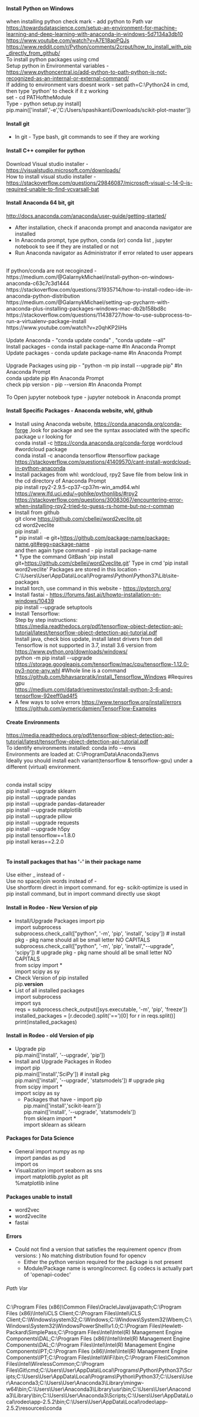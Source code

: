 #### Install Python on Windows
when installing python check mark - add python to Path var
https://towardsdatascience.com/setup-an-environment-for-machine-learning-and-deep-learning-with-anaconda-in-windows-5d7134a3db10 <br/>
https://www.youtube.com/watch?v=A7E18apPQJs <br/>
https://www.reddit.com/r/Python/comments/2crput/how_to_install_with_pip_directly_from_github/ <br/>
To install python packages using cmd <br/>
Setup python in Environmental variables - https://www.pythoncentral.io/add-python-to-path-python-is-not-recognized-as-an-internal-or-external-command/ <br/>
If adding to environment vars doesnt work - set path=C:\Python24 in cmd, then type 'python' to check if it z working <br/>
set - cd PATHoftheModule <br/>
Type - python setup.py install] <br/>
pip.main(['install','-e','C:/Users/spashikanti/Downloads/scikit-plot-master']) <br/>

#### Install git 
* In git - Type bash, git commands to see if they are working <br/>

#### Install C++ compiler for python
Download Visual studio installer - https://visualstudio.microsoft.com/downloads/ <br/>
How to install visual studio installer - https://stackoverflow.com/questions/29846087/microsoft-visual-c-14-0-is-required-unable-to-find-vcvarsall-bat

#### Install Anaconda 64 bit, git
http://docs.anaconda.com/anaconda/user-guide/getting-started/ <br/>
* After installation, check if anaconda prompt and anaconda navigator are installed <br/>
* In Anaconda prompt, type python, conda (or) conda list , jupyter notebook to see if they are installed or not  <br/>
* Run Anaconda navigator as Administrator if error related to user appears <br/>
 <br/>
If python/conda are not recoginzed - https://medium.com/@GalarnykMichael/install-python-on-windows-anaconda-c63c7c3d1444 <br/>
https://stackoverflow.com/questions/31935714/how-to-install-rodeo-ide-in-anaconda-python-distribution <br/>
https://medium.com/@GalarnykMichael/setting-up-pycharm-with-anaconda-plus-installing-packages-windows-mac-db2b158bd8c <br/>
https://stackoverflow.com/questions/11438727/how-to-use-subprocess-to-run-a-virtualenv-package-install <br/>
https://www.youtube.com/watch?v=z0qhKP2liHs <br/>
 <br/>
Update Anaconda - "conda update conda" , "conda update --all" <br/>
Install packages - conda install package-name #In Anaconda Prompt <br/>
Update packages - conda update package-name #In Anaconda Prompt <br/>
 <br/>
Upgrade Packages using pip - "python -m pip install --upgrade pip" #In Anaconda Prompt <br/>
conda update pip #In Anaconda Prompt <br/>
check pip version - pip --version #In Anaconda Prompt <br/>
 <br/>
To Open jupyter notebook
type - jupyter notebook in Anaconda prompt

#### Install Specific Packages - Anaconda website, whl, github
* Install using Anaconda website, https://conda.anaconda.org/conda-forge ,look for package and see the syntax associated with the specific package u r looking for <br/>
conda install -c https://conda.anaconda.org/conda-forge wordcloud #wordcloud package <br/>
conda install -c anaconda tensorflow #tensorflow package <br/>
https://stackoverflow.com/questions/41409570/cant-install-wordcloud-in-python-anaconda <br/>
* Install packages from whl: wordcloud, rpy2 Save file from below link in the cd directory of Anaconda Prompt  <br/>
pip install rpy2-2.9.5-cp37-cp37m-win_amd64.whl <br/>
https://www.lfd.uci.edu/~gohlke/pythonlibs/#rpy2  <br/>
https://stackoverflow.com/questions/30083067/encountering-error-when-installing-rpy2-tried-to-guess-rs-home-but-no-r-comman <br/>
* Install from github <br/>
git clone https://github.com/cbellei/word2veclite.git <br/> 
cd word2veclite <br/>
pip install .  <br/>
  *
pip install -e git+https://github.com/package-name/package-name.git#egg=package-name <br/>
and then again type command - pip install package-name <br/>
  *
Type the command GitBash 'pip install git+https://github.com/cbellei/word2veclite.git'
Type in cmd 'pip install word2veclite'
Packages are stored in this location - C:\Users\User\AppData\Local\Programs\Python\Python37\Lib\site-packages
* Install torch, use command in this website - https://pytorch.org/ <br/>
* Install fastai - https://forums.fast.ai/t/howto-installation-on-windows/10439 <br/>
pip install --upgrade setuptools <br/>
* Install Tensorflow:  <br/>
Step by step instructions: https://media.readthedocs.org/pdf/tensorflow-object-detection-api-tutorial/latest/tensorflow-object-detection-api-tutorial.pdf <br/>
Install java, check bios update, install latest drivers from dell <br/>
Tensorflow is not supported in 3.7, install 3.6 version from https://www.python.org/downloads/windows/ <br/>
python -m pip install --upgrade https://storage.googleapis.com/tensorflow/mac/cpu/tensorflow-1.12.0-py3-none-any.whl #Whole line is a command <br/>
https://github.com/bhavsarpratik/install_Tensorflow_Windows #Requires gpu <br/>
https://medium.com/datadriveninvestor/install-python-3-6-and-tensorflow-92eeff0ad4f5 <br/>
* A few ways to solve errors
https://www.tensorflow.org/install/errors  <br/>
https://github.com/aymericdamien/TensorFlow-Examples <br/>
#### Create Environments
https://media.readthedocs.org/pdf/tensorflow-object-detection-api-tutorial/latest/tensorflow-object-detection-api-tutorial.pdf  <br/>
To identify environments installed: conda info --envs   <br/>
Environments are loaded at: C:\ProgramData\Anaconda3\envs  <br/>
Ideally you should install each variant(tensorflow & tensorflow-gpu) under a different (virtual) environment.  <br/>

<br/>
conda install scipy <br/>
pip install --upgrade sklearn <br/>
pip install --upgrade pandas <br/>
pip install --upgrade pandas-datareader <br/>
pip install --upgrade matplotlib <br/>
pip install --upgrade pillow <br/>
pip install --upgrade requests <br/>
pip install --upgrade h5py <br/>
pip install tensorflow==1.8.0 <br/>
pip install keras==2.2.0 <br/>
 <br/>
 
#### To install packages that has '-' in their package name
Use either _ instead of -  <br/>
Use no space/join words instead of - <br/>
Use shortform direct in import command. for eg- scikit-optimize is used in pip install command, but in import command directly use skopt
 <br/>
 
#### Install in Rodeo - New Version of pip ###
* Install/Upgrade Packages
import pip <br/>
import subprocess <br/>
subprocess.check_call(["python", '-m', 'pip', 'install', 'scipy']) # install pkg - pkg name should all be small letter NO CAPITALS <br/>
subprocess.check_call(["python", '-m', 'pip', 'install',"--upgrade", 'scipy']) # upgrade pkg - pkg name should all be small letter NO CAPITALS <br/>
from scipy import * <br/>
import scipy as sy <br/>
* Check Version of pip installed <br/>
pip.__version__ <br/>
* List of all installed packages <br/>
import subprocess <br/>
import sys <br/>
reqs = subprocess.check_output([sys.executable, '-m', 'pip', 'freeze']) <br/>
installed_packages = [r.decode().split('==')[0] for r in reqs.split()] <br/>
print(installed_packages) <br/>

#### Install in Rodeo - old Version of pip ###
* Upgrade pip <br/>
pip.main(['install', '--upgrade', 'pip']) <br/>
* Install and Upgrade Packages in Rodeo <br/>
import pip <br/>
pip.main(['install','SciPy']) # install pkg <br/>
pip.main(['install', '--upgrade', 'statsmodels']) # upgrade pkg <br/>
from scipy import * <br/>
import scipy as sy <br/>
  * Packages that have -
import pip <br/>
pip.main(['install','scikit-learn']) <br/>
pip.main(['install', '--upgrade', 'statsmodels']) <br/>
from sklearn import * <br/>
import sklearn as sklearn <br/>

#### Packages for Data Science
* General
import numpy as np <br/>
import pandas as pd <br/>
import os <br/>
* Visualization
import seaborn as sns <br/>
import matplotlib.pyplot as plt <br/>
%matplotlib inline <br/>

#### Packages unable to install
* word2vec
* word2veclite
* fastai

#### Errors
* Could not find a version that satisfies the requirement opencv (from versions: )  No matching distribution found for opencv
  * Either the python version required for the package is not present 
  * Module/Package name is wrong/incorrect. Eg codecs is actually part of 'openapi-codec'

###### Path Var
C:\Program Files (x86)\Common Files\Oracle\Java\javapath;C:\Program Files (x86)\Intel\iCLS Client\;C:\Program Files\Intel\iCLS Client\;C:\Windows\system32;C:\Windows;C:\Windows\System32\Wbem;C:\Windows\System32\WindowsPowerShell\v1.0\;C:\Program Files\Hewlett-Packard\SimplePass\;C:\Program Files\Intel\Intel(R) Management Engine Components\DAL;C:\Program Files (x86)\Intel\Intel(R) Management Engine Components\DAL;C:\Program Files\Intel\Intel(R) Management Engine Components\IPT;C:\Program Files (x86)\Intel\Intel(R) Management Engine Components\IPT;C:\Program Files\Intel\WiFi\bin\;C:\Program Files\Common Files\Intel\WirelessCommon\;C:\Program Files\Git\cmd;C:\Users\User\AppData\Local\Programs\Python\Python37\Scripts\;C:\Users\User\AppData\Local\Programs\Python\Python37\;C:\Users\User\Anaconda3;C:\Users\User\Anaconda3\Library\mingw-w64\bin;C:\Users\User\Anaconda3\Library\usr\bin;C:\Users\User\Anaconda3\Library\bin;C:\Users\User\Anaconda3\Scripts;C:\Users\User\AppData\Local\rodeo\app-2.5.2\bin;C:\Users\User\AppData\Local\rodeo\app-2.5.2\resources\conda

